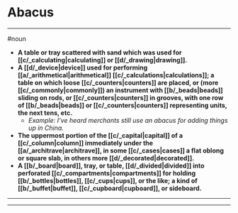 # Abacus
---
#noun
- **A table or tray scattered with sand which was used for [[c/_calculating|calculating]] or [[d/_drawing|drawing]].**
- **A [[d/_device|device]] used for performing [[a/_arithmetical|arithmetical]] [[c/_calculations|calculations]]; a table on which loose [[c/_counters|counters]] are placed, or (more [[c/_commonly|commonly]]) an instrument with [[b/_beads|beads]] sliding on rods, or [[c/_counters|counters]] in grooves, with one row of [[b/_beads|beads]] or [[c/_counters|counters]] representing units, the next tens, etc.**
	- _Example: I’ve heard merchants still use an abacus for adding things up in China._
- **The uppermost portion of the [[c/_capital|capital]] of a [[c/_column|column]] immediately under the [[a/_architrave|architrave]], in some [[c/_cases|cases]] a flat oblong or square slab, in others more [[d/_decorated|decorated]].**
- **A [[b/_board|board]], tray, or table, [[d/_divided|divided]] into perforated [[c/_compartments|compartments]] for holding [[b/_bottles|bottles]], [[c/_cups|cups]], or the like; a kind of [[b/_buffet|buffet]], [[c/_cupboard|cupboard]], or sideboard.**
---
---

